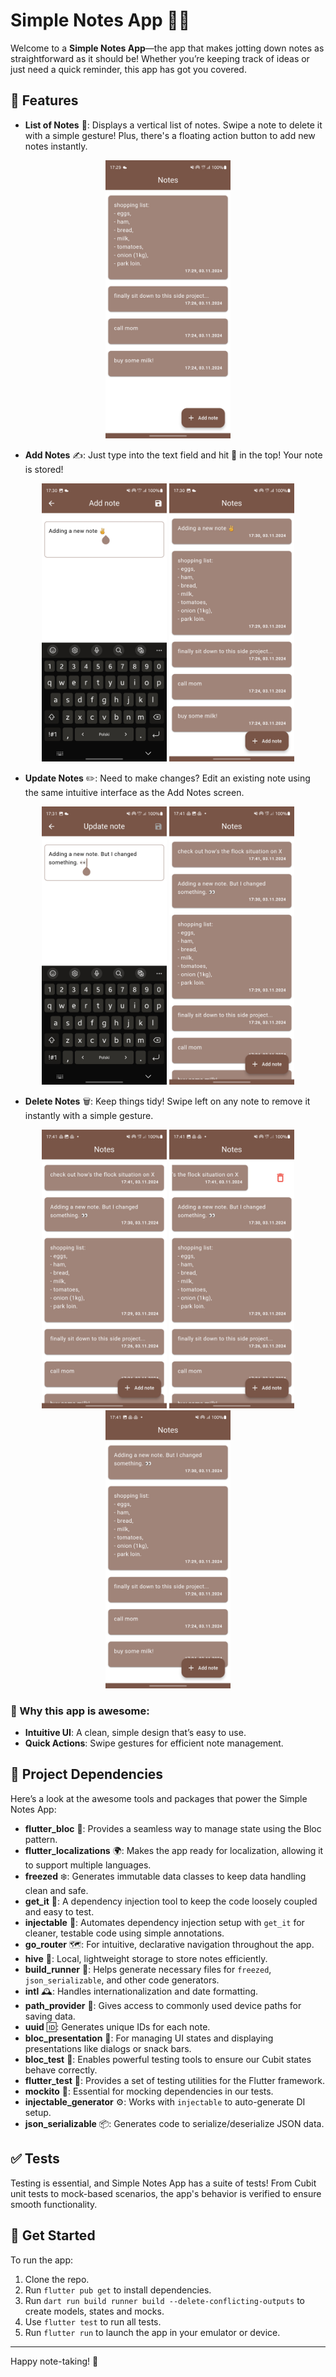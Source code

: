 # Simple Notes App 📝✨

Welcome to a **Simple Notes App**—the app that makes jotting down notes as straightforward as it should be! Whether you’re keeping track of ideas or just need a quick reminder, this app has got you covered.


## 🌟 Features
- **List of Notes** 📜: Displays a vertical list of notes. Swipe a note to delete it with a simple gesture! Plus, there's a floating action button  to add new notes instantly. 

<p align="center">
    <img src="app_screenshots/1_list.jpg" width="200">
</p>

- **Add Notes** ✍️: Just type into the text field and hit 💾 in the top! Your note is stored!

<p align="center">
    <img src="app_screenshots/2_adding_note.jpg" width="200">
    <img src="app_screenshots/3_added_note.jpg" width="200">
</p>

- **Update Notes** ✏️: Need to make changes? Edit an existing note using the same intuitive interface as the Add Notes screen.


<p align="center">
    <img src="app_screenshots/4_update_note.jpg" width="200">
    <!-- <img src="app_screenshots/5_updated_note.jpg" width="200"> -->
      <img src="app_screenshots/6_list_swipe_to_delete_initial.jpg" width="200">
</p>

- **Delete Notes** 🗑️: Keep things tidy! Swipe left on any note to remove it instantly with a simple gesture.


<p align="center">
    <img src="app_screenshots/6_list_swipe_to_delete_initial.jpg" width="200">
    <img src="app_screenshots/7_swipe_to_delete_in_progress.jpg" width="200">
     <img src="app_screenshots/8_swipe_to_delete_deleted.jpg" width="200">
</p>


### 🚀 Why this app is awesome:
- **Intuitive UI**: A clean, simple design that’s easy to use.
- **Quick Actions**: Swipe gestures for efficient note management.

## 🧰 Project Dependencies
Here’s a look at the awesome tools and packages that power the Simple Notes App:


- **flutter_bloc** 🔄: Provides a seamless way to manage state using the Bloc pattern.
- **flutter_localizations** 🌍: Makes the app ready for localization, allowing it to support multiple languages.
- **freezed** ❄️: Generates immutable data classes to keep data handling clean and safe.
- **get_it** 🧩: A dependency injection tool to keep the code loosely coupled and easy to test.
- **injectable** 💉: Automates dependency injection setup with `get_it` for cleaner, testable code using simple annotations.
- **go_router** 🗺️: For intuitive, declarative navigation throughout the app.
- **hive** 🐝: Local, lightweight storage to store notes efficiently.
- **build_runner** 🔄: Helps generate necessary files for `freezed`, `json_serializable`, and other code generators.
- **intl** 🕰️: Handles internationalization and date formatting.
- **path_provider** 📁: Gives access to commonly used device paths for saving data.
- **uuid** 🆔: Generates unique IDs for each note.
- **bloc_presentation** 🚦: For managing UI states and displaying presentations like dialogs or snack bars.
- **bloc_test** 🧪: Enables powerful testing tools to ensure our Cubit states behave correctly.
- **flutter_test** 🧪: Provides a set of testing utilities for the Flutter framework.
- **mockito** 🤖: Essential for mocking dependencies in our tests.
- **injectable_generator** ⚙️: Works with `injectable` to auto-generate DI setup.
- **json_serializable** 📦: Generates code to serialize/deserialize JSON data.


## ✅ Tests
Testing is essential, and Simple Notes App has a suite of tests! From Cubit unit tests to mock-based scenarios, the app's behavior is verified to ensure smooth functionality.

## 🚀 Get Started
To run the app:
1. Clone the repo.
2. Run `flutter pub get` to install dependencies.
3. Run `dart run build runner build --delete-conflicting-outputs` to create models, states and mocks.
4. Use `flutter test` to run all tests.
5. Run `flutter run` to launch the app in your emulator or device.

---

Happy note-taking! 🎉
